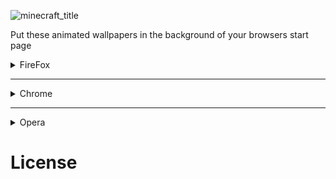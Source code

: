![minecraft_title](https://github.com/Kaktur/Minecraft_RTX_Animated_Wallpapers/blob/main/firefox/Fox%20Forest/chrome/mc_bg_fox2.webp)

Put these animated wallpapers in the background of your browsers start page

<details>
<summary>FireFox</summary>

### For getting the background on Firefox your options are limited.

<details>
<summary>1. userContent.css</summary>

1. Download the **chrome** folder for a background:
    * [Fox Forest](https://github.com/Kaktur/Minecraft_RTX_Animated_Wallpapers/tree/main/firefox/Fox%20Forest/chrome)
    * ~~[Ancient Chapel]()~~ currently un available
2. Go to `about:support` in the address bar of your Firefox. View the section **"Application Basics"** ➔ **Profile Directory** (or **"Profile Folder"** on MacOS) ➔ click the button **"Open Directory"** (or **"Show in Finder"** on MacOS).
It should open your Firefox profile directory, which is usually in your $HOME directory.

3. Put the downloaded **chrome** folder in to the opened directory.


4. Go to the url `about:config`, accept the risk (we will not really do anything harmful here, nothing to worry about), and in the Search Bar, paste `toolkit.legacyUserProfileCustomizations.stylesheets`, and set the value to true.

5. Restart Firefox if it's running.


mostly copied from [here](https://superuser.com/questions/1495946/how-do-i-change-the-background-image-of-home-page-in-firefox)

Animation sometimes stop, a browser reset fixes that

***
</details>
A css file that allows you to modify the start page
</details>

***

<details>
<summary>Chrome</summary>

### On chrome Use a extension that adds live wallpapers
1. Download selected theme video:
    * [Fox Forest](https://github.com/Kaktur/Minecraft_RTX_Animated_Wallpapers/raw/main/webp/fox.webm?download=)
    * [Ancient Chapel day](https://github.com/Kaktur/Minecraft_RTX_Animated_Wallpapers/raw/main/webp/bee_day.webm?download=)
      Starts loop at day
    * [Ancient Chapel niht](https://github.com/Kaktur/Minecraft_RTX_Animated_Wallpapers/raw/main/webp/bee_night.webm?download=)
      Starts loop at night
2. Get [MOTIONTABS](https://chromewebstore.google.com/detail/motiontabs-best-live-wall/fenjmhlfpbhnbgbdehnnomhnhafedbmp?utm_source=ext_app_menu) or a dirent extension that supports `.webm` files.
3. Add it to the extension 
    * for MOTIONTABS go to `videos` in bottom left corner of the start start.
    * Than click "add your own video" and selected the downloaded file.

</details>

***

<details>
<summary>Opera</summary>

### Opera has theme support thro extensions, all themes work on all opera distributions.
Themes don't animate on the standard Opera browser
<details>
<summary>Get theme from opera addons</summary>

Cruelty un available

</details>

<details>
<summary>install the theme extension manually</summary>

- Download selected theme:
    * [Fox Forest](https://github.com/Kaktur/Minecraft_RTX_Animated_Wallpapers/raw/main/opera/fox.zip?download=)
    * [Ancient Chapel day](https://github.com/Kaktur/Minecraft_RTX_Animated_Wallpapers/raw/main/opera/bee_day.zip?download=)
      Starts loop at day
    * [Ancient Chapel niht](https://github.com/Kaktur/Minecraft_RTX_Animated_Wallpapers/raw/main/opera/bee_night.zip?download=)
      Starts loop at night


</details>

</details>

# License

